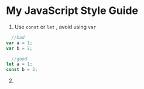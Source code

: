 # My JavaScript Style Guide

   1.  Use `const` or `let` , avoid using `var`
 
  ```js
    //bad 
var a = 1;
var b = 2;

    //good 
let a = 1;
const b = 2; 
``` 

   2.